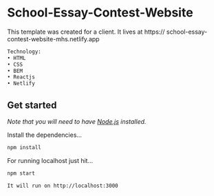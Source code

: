 # School-Essay-Contest-Website

This template was created for a client. It lives at https://
school-essay-contest-website-mhs.netlify.app

```bash
Technology:
• HTML
• CSS
• BEM
• Reactjs
• Netlify
```

## Get started

_Note that you will need to have [Node.js](https://nodejs.org) installed._

Install the dependencies...

```bash
npm install
```

For running localhost just hit...

```bash
npm start
```

```bash
It will run on http://localhost:3000
```
